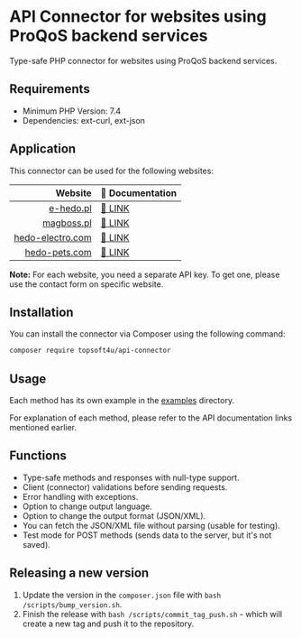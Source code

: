 # API Connector for websites using ProQoS backend services

Type-safe PHP connector for websites using ProQoS backend services. 

## Requirements
- Minimum PHP Version: 7.4
- Dependencies: ext-curl, ext-json

## Application
This connector can be used for the following websites:

|                                          Website | 📕 Documentation                                |
|----------------------------------------------------:|:------------------------------------------------|
|                   [e-hedo.pl](https://e-hedo.pl) | [📕 LINK](https://e-hedo.pl/apidocs)            |
|                 [magboss.pl](https://magboss.pl) | [📕 LINK](https://magboss.pl/apidocs)           |
| [hedo-electro.com](https://b2b.hedo-electro.com) | [📕 LINK](https://b2b.hedo-electro.com/apidocs) |
|           [hedo-pets.com](https://hedo-pets.com) | [📕 LINK](https://hedo-pets.com/apidocs)        |

**Note:** For each website, you need a separate API key. To get one, please use the contact form on specific website.

## Installation
You can install the connector via Composer using the following command:

```bash
composer require topsoft4u/api-connector
```

## Usage

Each method has its own example in the [examples](example) directory.

For explanation of each method, please refer to the API documentation links mentioned earlier.

## Functions
- Type-safe methods and responses with null-type support.
- Client (connector) validations before sending requests.
- Error handling with exceptions.
- Option to change output language.
- Option to change the output format (JSON/XML).
- You can fetch the JSON/XML file without parsing (usable for testing).
- Test mode for POST methods (sends data to the server, but it's not saved).

## Releasing a new version
1. Update the version in the `composer.json` file with `bash /scripts/bump_version.sh`.
2. Finish the release with `bash /scripts/commit_tag_push.sh` - which will create a new tag and push it to the repository.
